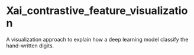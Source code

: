 # Xai_contrastive_feature_visualization
A visualization approach to explain how a deep learning model classify the hand-written digits.
